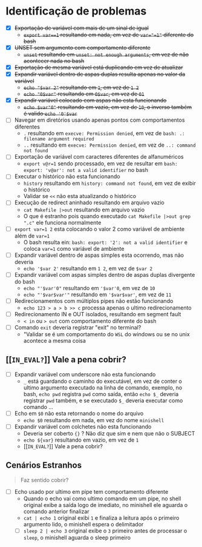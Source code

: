 # Identificação de problemas

- [x] ~~Exportação de variável com mais de um sinal de igual~~
	- ~~`export var==1` resultando em nada, em vez de `var="=1"` diferente do bash~~
- [x] ~~UNSET sem argumento com comportamento diferente~~
	- ~~`unset` resultando em `unset: not enough arguments`, em vez de não acontecer nada no bash~~
- [x] ~~Exportação de mesma variável está duplicando em vez de atualizar~~
- [x] ~~Expandir variável dentro de aspas duplas resulta apenas no valor da variável~~
	- ~~`echo "$var 2"` resultando em `1`, em vez de  `1 2`~~
	- ~~`echo "0$var"` resultando em `0$var`, em vez de  `01`~~
- [x] ~~Expandir variável colocado com aspas não esta funcionando~~
	- ~~`echo $var"0"` resultando em vazio, em vez de `10`, o inverso também é valido `echo '0'$var`~~ 
- [ ] Navegar em diretórios usando apenas pontos com comportamentos diferentes
	- `.` resultando em `execve: Permission denied`, em vez de `bash: .: filename argument required`
	- `..` resultando em `execve: Permission denied`, em vez de `..: command not found`
- [	] Exportação de variável com caracteres diferentes de alfanuméricos
	- `export v@r=1` sendo processado, em vez de resultar em `bash: export: 'v@ar': not a valid identifier` no bash
- [ ] Executar o histórico não esta funcionando
	- `history` resultando em `history: command not found`, em vez de exibir o histórico
	- Validar se `<<` não esta atualizando o histórico
- [ ] Execução de redirect aninhado resultando em arquivo vazio
	- `cat Makefile |>out` resultando em arquivo vazio
	- O que é estranho pois quando executado `cat Makefile |>out grep ".c"` ele funciona normalmente
- [ ] `export var=1 2` esta colocando	o valor 2 como variável de ambiente além de `var=1`
	- O bash resulta ein: `bash: export: '2': not a valid identifier` e coloca `var=1` como variável de ambiente
- [ ] Expandir variável dentro de aspas simples esta ocorrendo, mas não deveria
	- `echo '$var 2'` resultando em `1 2`, em vez de  `$var 2`
- [ ] Expandir variável com aspas simples dentro de aspas duplas divergente do bash
	- `echo "'$var'0"` resultando em `'$var'0`, em vez de `10`
	- `echo "'$var$var'"` resultando em `'$var$var'`, em vez de `11`
- [ ] Redirecionamentos com múltiplos pipes não estão funcionando
	- `echo 123 > a > b >> c` processa apenas o ultimo redirecionamento
- [ ] Redirecionamento IN e OUT isolados, resultando em segment fault
	- `< in` ou `> out` com comportamento diferente do bash
- [ ] Comando `exit` deveria registrar "exit" no terminal?
	- "Validar se é um comportamento do `WSL` do windows ou se no unix acontece a mesma coisa


## [[`IN_EVAL?`]] Vale a pena cobrir? 

- [ ] Expandir variável com underscore não esta funcionando
	- `_` está guardando o caminho do executável, em vez de conter o ultimo argumento executado na linha de comando, exemplo, no bash, `echo pwd` registra `pwd` como saída, então `echo $_` deveria registrar `pwd` também, e se executado `$_` deveria executar como comando ...
- [ ] Echo em `$0` não esta retornando o nome do arquivo
	- `echo $0` resultando em nada, em vez do nome `minishell`
- [ ] Expandir variável com colchetes não esta funcionando
	- Deveria ser coberto `{}` ? Não diz que sim e nem que não o SUBJECT
	- `echo ${var}` resultando em vazio, em vez de `1`
	- [[`IN_EVAL?`]] Vale a pena cobrir? 

## Cenários Estranhos

> Faz sentido cobrir?

- [ ] Echo usado por ultimo em pipe tem comportamento diferente
	- Quando o echo vai como ultimo comando em um pipe, no shell original exibe a saída logo de imediato, no minishell ele aguarda o comando anterior finalizar
	- `cat | echo 1` original exibi `1` e finaliza a leitura após o primeiro argumento lido, o minishell espera o delimitador
	- [ ] `sleep 2 | echo 3` original exibe	o `3` primeiro antes de processar o `sleep`, o	minishell aguarda o sleep primeiro
